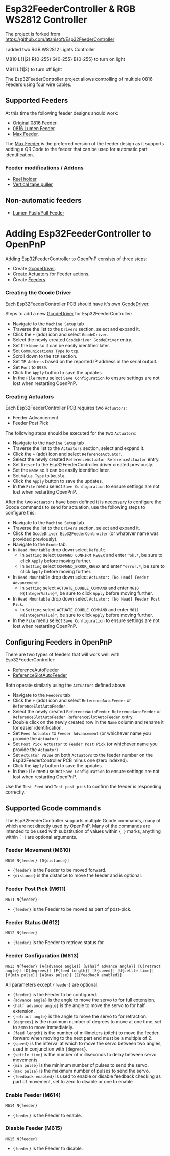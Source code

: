 # Esp32FeederController & RGB WS2812 Controller

The project is forked from
https://github.com/atanisoft/Esp32FeederController

I added two RGB WS2812 Lights Controller

M810 L{1|2} R{0-255} G{0-255} B{0-255} to turn on light

M811 L{1|2} to turn off light

The Esp32FeederController project allows controlling of multiple 0816 Feeders
using four wire cables.

## Supported Feeders

At this time the following feeder designs should work:

* [Original 0816 Feeder](https://docs.mgrl.de/maschine:pickandplace:feeder:0816feeder).
* [0816 Lumen Feeder](https://github.com/SupaCoder/0816-Lumen-SMT-Feeder-Remix).
* [Max Feeder](https://github.com/CurlyTaleGamesLLC/MAXFeederShield).

The [Max Feeder](https://github.com/CurlyTaleGamesLLC/MAXFeederShield) is the preferred
version of the feeder design as it supports adding a QR Code to the feeder that can be
used for automatic part identification.

### Feeder modifications / Addons

* [Reel holder](https://www.thingiverse.com/thing:3810696)
* [Vertical tape puller](https://github.com/SebG3D/TapePuller/wiki)

## Non-automatic feeders

* [Lumen Push/Pull Feeder](https://github.com/GatCode/LumenPPF)

# Adding Esp32FeederController to OpenPnP

Adding Esp32FeederController to OpenPnP consists of three steps:

* Create [GcodeDriver](https://github.com/openpnp/openpnp/wiki/GcodeDriver).
* Create [Actuators](https://github.com/openpnp/openpnp/wiki/Setup-and-Calibration%3A-Actuators) for Feeder actions.
* Create [Feeders](https://github.com/openpnp/openpnp/wiki/Setup-and-Calibration%3A-Feeders). 

### Creating the Gcode Driver

Each Esp32FeederController PCB should have it's own [GcodeDriver](https://github.com/openpnp/openpnp/wiki/GcodeDriver).

Steps to add a new [GcodeDriver](https://github.com/openpnp/openpnp/wiki/GcodeDriver) for Esp32FeederController:

* Navigate to the `Machine Setup` tab
* Traverse the list to the `Drivers` section, select and expand it.
* Click the `+` (add) icon and select `GcodeDriver`.
* Select the newly created `GcodeDriver GcodeDriver` entry.
* Set the `Name` so it can be easily identified later.
* Set `Communications Type` to `tcp`.
* Scroll down to the `TCP` section.
* Set `IP Address` based on the reported IP address in the serial output.
* Set `Port` to `8989`.
* Click the `Apply` button to save the updates.
* In the `File` menu select `Save Configuration` to ensure settings are not lost when restarting OpenPnP.

### Creating Actuators

Each Esp32FeederController PCB requires two `Actuators`:

* Feeder Advancement
* Feeder Post Pick

The following steps should be executed for the two `Actuators`:

* Navigate to the `Machine Setup` tab
* Traverse the list to the `Actuators` section, select and expand it.
* Click the `+` (add) icon and select `ReferenceActuator`.
* Select the newly created `ReferenceActuator ReferenceActuator` entry.
* Set `Driver` to the Esp32FeederController driver created previously.
* Set the `Name` so it can be easily identified later.
* Set `Value Type` to `Double`.
* Click the `Apply` button to save the updates.
* In the `File` menu select `Save Configuration` to ensure settings are not lost when restarting OpenPnP.

After the two `Actuators` have been defined it is necessary to configure the
Gcode commands to send for actuation, use the following steps to configure this:

* Navigate to the `Machine Setup` tab
* Traverse the list to the `Drivers` section, select and expand it.
* Click the `GcodeDriver Esp32FeederController` (or whatever name was provided previously).
* Navigate to the `Gcode` tab.
* In `Head Mountable` drop down select `Default`.
  * In `Setting` select `COMMAND_CONFIRM_REGEX` and enter `^ok.*`, be sure to click `Apply` before moving further.
  * In `Setting` select `COMMAND_ERROR_REGEX` and enter `^error.*`, be sure to click `Apply` before moving further.
* In `Head Mountable` drop down select `Actuator: [No Head] Feeder Advancement`.
  * In `Setting` select `ACTUATE_DOUBLE_COMMAND` and enter `M610 N{IntegerValue}*`, be sure to click `Apply` before moving further.
* In `Head Mountable` drop down select `Actuator: [No Head] Feeder Post Pick`.
  * In `Setting` select `ACTUATE_DOUBLE_COMMAND` and enter `M611 N{IntegerValue}*`, be sure to click `Apply` before moving further.
* In the `File` menu select `Save Configuration` to ensure settings are not lost when restarting OpenPnP.

## Configuring Feeders in OpenPnP

There are two types of feeders that will work well with Esp32FeederController:

* [ReferenceAutoFeeder](https://github.com/openpnp/openpnp/wiki/ReferenceAutoFeeder)
* [ReferenceSlotAutoFeeder](https://github.com/openpnp/openpnp/wiki/ReferenceSlotAutoFeeder)

Both operate similarly using the `Actuators` defined above.

* Navigate to the `Feeders` tab
* Click the `+` (add) icon and select `ReferenceAutoFeeder` or `ReferenceSlotAutoFeeder`.
* Select the newly created `ReferenceAutoFeeder ReferenceAutoFeeder` or `ReferenceSlotAutoFeeder ReferenceSlotAutoFeeder` entry.
* Double click on the newly created row in the `Name` column and rename it for easier identification.
* Set `Feed Actuator` to `Feeder Advancement` (or whichever name you provide the `Actuator`)
* Set `Post Pick Actuator` to `Feeder Post Pick` (or whichever name you provide the `Actuator`)
* Set `Actuator Value` on both `Actuators` to the feeder number on the Esp32FeederController PCB minus one (zero indexed).
* Click the `Apply` button to save the updates.
* In the `File` menu select `Save Configuration` to ensure settings are not lost when restarting OpenPnP.

Use the `Test Feed` and `Test post pick` to confirm the feeder is responding correctly.

## Supported Gcode commands

The Esp32FeederController supports multiple Gcode commands, many of which are
not directly used by OpenPnP. Many of the commands are intended to be used with
substitution of values within `{ }` marks, anything within `[ ]` are optional
arguments.

### Feeder Movement (M610)

`M610 N{feeder} [D{distance}]`

* `{feeder}` is the Feeder to be moved forward.
* `{distance}` is the distance to move the feeder and is optional.

### Feeder Post Pick (M611)

`M611 N{feeder}`

* `{feeder}` is the Feeder to be moved as part of post-pick.

### Feeder Status (M612)

`M612 N{feeder}`

* `{feeder}` is the Feeder to retrieve status for.

### Feeder Configuration (M613)

`M613 N{feeder} [A{advance angle}] [B{half advance angle}] [C{retract angle}] [D{degrees}] [F{feed length}] [S{speed}] [U{settle time}] [V{min pulse}] [W{max pulse}] [Z{feedback enabled}]`

All parameters except `{feeder}` are optional.

* `{feeder}` is the Feeder to be configured.
* `{advance angle}` is the angle to move the servo to for full extension.
* `{half advance angle}` is the angle to move the servo to for half extension.
* `{retract angle}` is the angle to move the servo to for retraction.
* `{degrees}` is the maximum number of degrees to move at one time, set to zero to move immediately.
* `{feed length}` is the number of millimeters (pitch) to move the feeder forward when moving to the next part and must be a multiple of 2.
* `{speed}` is the interval at which to move the servo between two angles, used in conjunction with `{degrees}`.
* `{settle time}` is the number of milliseconds to delay between servo movements.
* `{min pulse}` is the minimum number of pulses to send the servo.
* `{max pulse}` is the maximum number of pulses to send the servo.
* `{feedback enabled}` is used to enable or disable feedback checking as part of movement, set to zero to disable or one to enable

### Enable Feeder (M614)

`M614 N{feeder}`

* `{feeder}` is the Feeder to enable.

### Disable Feeder (M615)

`M615 N{feeder}`

* `{feeder}` is the Feeder to disable.
